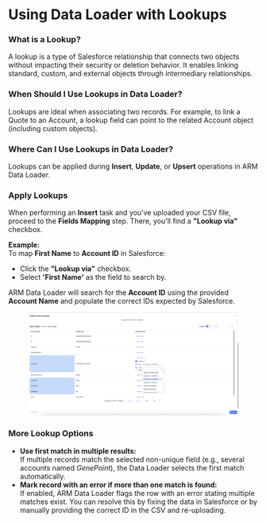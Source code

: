 # Using Data Loader with Lookups

### What is a Lookup? <a href="#what-is-a-lookup" id="what-is-a-lookup"></a>

A lookup is a type of Salesforce relationship that connects two objects without impacting their security or deletion behavior. It enables linking standard, custom, and external objects through intermediary relationships.

### When Should I Use Lookups in Data Loader? <a href="#when-should-i-use-lookups-in-dataloader" id="when-should-i-use-lookups-in-dataloader"></a>

Lookups are ideal when associating two records. For example, to link a Quote to an Account, a lookup field can point to the related Account object (including custom objects).

### Where Can I Use Lookups in Data Loader? <a href="#where-can-i-use-the-lookups-in-dataloader" id="where-can-i-use-the-lookups-in-dataloader"></a>

Lookups can be applied during **Insert**, **Update**, or **Upsert** operations in ARM Data Loader.

### Apply Lookups <a href="#apply-lookups" id="apply-lookups"></a>

When performing an **Insert** task and you’ve uploaded your CSV file, proceed to the **Fields Mapping** step. There, you'll find a **"Lookup via"** checkbox.

**Example:**\
To map **First Name** to **Account ID** in Salesforce:

* Click the **"Lookup via"** checkbox.
* Select **'First Name'** as the field to search by.

ARM Data Loader will search for the **Account ID** using the provided **Account Name** and populate the correct IDs expected by Salesforce.

<figure><img src="../../../../../.gitbook/assets/Using DL With Lookups.png" alt=""><figcaption></figcaption></figure>

### More Lookup Options <a href="#more-lookup-options" id="more-lookup-options"></a>

* **Use first match in multiple results:**\
  If multiple records match the selected non-unique field (e.g., several accounts named _GenePoint_), the Data Loader selects the first match automatically.
* **Mark record with an error if more than one match is found:**\
  If enabled, ARM Data Loader flags the row with an error stating multiple matches exist. You can resolve this by fixing the data in Salesforce or by manually providing the correct ID in the CSV and re-uploading.

